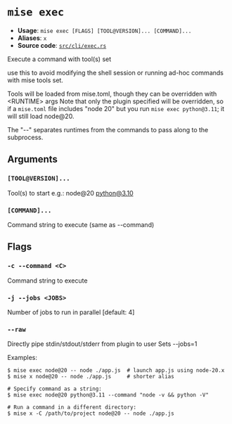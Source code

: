 # `mise exec`

- **Usage**: `mise exec [FLAGS] [TOOL@VERSION]... [COMMAND]...`
- **Aliases**: `x`
- **Source code**: [`src/cli/exec.rs`](https://github.com/jdx/mise/blob/main/src/cli/exec.rs)

Execute a command with tool(s) set

use this to avoid modifying the shell session or running ad-hoc commands with mise tools set.

Tools will be loaded from mise.toml, though they can be overridden with &lt;RUNTIME> args
Note that only the plugin specified will be overridden, so if a `mise.toml` file
includes "node 20" but you run `mise exec python@3.11`; it will still load node@20.

The "--" separates runtimes from the commands to pass along to the subprocess.

## Arguments

### `[TOOL@VERSION]...`

Tool(s) to start e.g.: node@20 python@3.10

### `[COMMAND]...`

Command string to execute (same as --command)

## Flags

### `-c --command <C>`

Command string to execute

### `-j --jobs <JOBS>`

Number of jobs to run in parallel
[default: 4]

### `--raw`

Directly pipe stdin/stdout/stderr from plugin to user Sets --jobs=1

Examples:

    $ mise exec node@20 -- node ./app.js  # launch app.js using node-20.x
    $ mise x node@20 -- node ./app.js     # shorter alias

    # Specify command as a string:
    $ mise exec node@20 python@3.11 --command "node -v && python -V"

    # Run a command in a different directory:
    $ mise x -C /path/to/project node@20 -- node ./app.js
